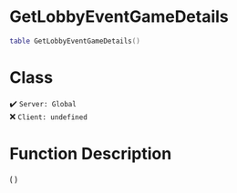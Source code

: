 # GetLobbyEventGameDetails
```lua
table GetLobbyEventGameDetails()
```
# Class
✔️ `Server: Global`  
❌ `Client: undefined`  

# Function Description
( )
